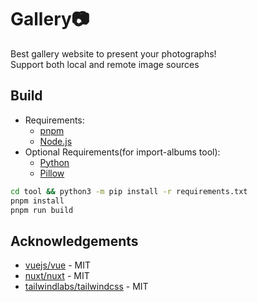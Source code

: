 # Gallery📷

Best gallery website to present your photographs!  
Support both local and remote image sources

## Build

- Requirements:
  - [pnpm](https://www.pnpm.io/)
  - [Node.js](https://nodejs.org/)
- Optional Requirements(for import-albums tool):
  - [Python](https://www.python.org/)
  - [Pillow](https://pillow.readthedocs.io/)

```bash
cd tool && python3 -m pip install -r requirements.txt
pnpm install
pnpm run build
```

## Acknowledgements

- [vuejs/vue](https://github.com/vuejs/vue) - MIT
- [nuxt/nuxt](https://github.com/nuxt/nuxt) - MIT
- [tailwindlabs/tailwindcss](https://github.com/tailwindlabs/tailwindcss) - MIT
